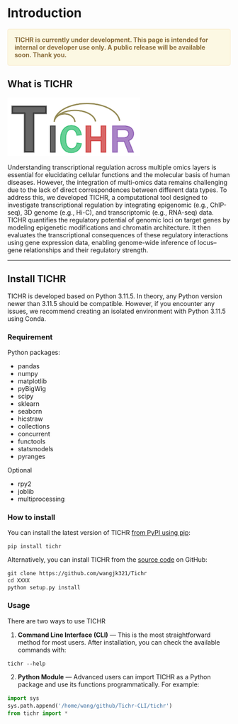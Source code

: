 # Introduction

<div style="padding: 15px; border: 1px solid transparent; border-color: transparent; margin-bottom: 20px; border-radius: 4px; color: #8a6d3b;; background-color: #fcf8e3; border-color: #faebcc;">
<b>TICHR is currently under development. This page is intended for internal or developer use only. A public release will be available soon. Thank you.</b>
</div>


## What is TICHR

<img src="_static/logo.png" style="zoom:30%;" />

Understanding transcriptional regulation across multiple omics layers is essential for elucidating cellular functions and the molecular basis of human diseases. However, the integration of multi-omics data remains challenging due to the lack of direct correspondences between different data types. To address this, we developed TICHR, a computational tool designed to investigate transcriptional regulation by integrating epigenomic (e.g., ChIP-seq), 3D genome (e.g., Hi-C), and transcriptomic (e.g., RNA-seq) data. TICHR quantifies the regulatory potential of genomic loci on target genes by modeling epigenetic modifications and chromatin architecture. It then evaluates the transcriptional consequences of these regulatory interactions using gene expression data, enabling genome-wide inference of locus–gene relationships and their regulatory strength.

-----

## Install TICHR

TICHR is developed based on Python 3.11.5. In theory, any Python version newer than 3.11.5 should be compatible. However, if you encounter any issues, we recommend creating an isolated environment with Python 3.11.5 using Conda.

### Requirement

Python packages:
- pandas
- numpy
- matplotlib
- pyBigWig
- scipy
- sklearn
- seaborn
- hicstraw
- collections
- concurrent
- functools
- statsmodels
- pyranges

Optional
- rpy2
- joblib
- multiprocessing

### How to install

You can install the latest version of TICHR <u>from PyPI using pip</u>:



``` shell
pip install tichr
```

Alternatively, you can install TICHR from the <u>source code</u> on GitHub:

``` shell
git clone https://github.com/wangjk321/Tichr
cd XXXX
python setup.py install
```

### Usage

There are two ways to use TICHR

1. **Command Line Interface (CLI)** — This is the most straightforward method for most users. After installation, you can check the available commands with:

``` shell
tichr --help
```

2. **Python Module** — Advanced users can import TICHR as a Python package and use its functions programmatically. For example:

``` python
import sys
sys.path.append('/home/wang/github/Tichr-CLI/tichr')
from tichr import *
```